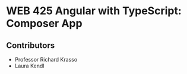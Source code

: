 # WEB 425 Angular with TypeScript: Composer App
## Contributors
* Professor Richard Krasso
* Laura Kendl
